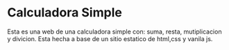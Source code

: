 # Calculadora Simple

Esta es una web de una calculadora simple con: suma, resta, mutiplicacion y divicion. Esta hecha a base de un sitio estatico de html,css y vanila js.

